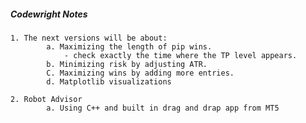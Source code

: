 ##### Codewright Notes
    1. The next versions will be about: 
            a. Maximizing the length of pip wins. 
                - check exactly the time where the TP level appears. 
            b. Minimizing risk by adjusting ATR. 
            C. Maximizing wins by adding more entries.
            d. Matplotlib visualizations

    2. Robot Advisor
            a. Using C++ and built in drag and drap app from MT5
